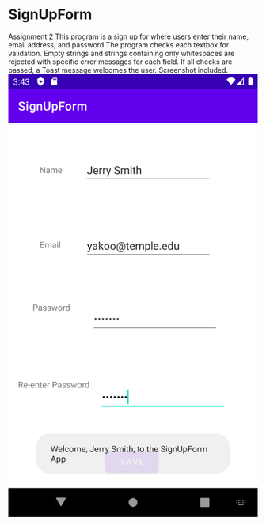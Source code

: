 # SignUpForm
Assignment 2 
This program is a sign up for where users enter their name, email address, and password
The program checks each textbox for validation. Empty strings and strings containing only whitespaces are rejected with specific error messages for each field.
If all checks are passed, a Toast message welcomes the user.
Screenshot included.
![](ScreenAssignment2.png)
